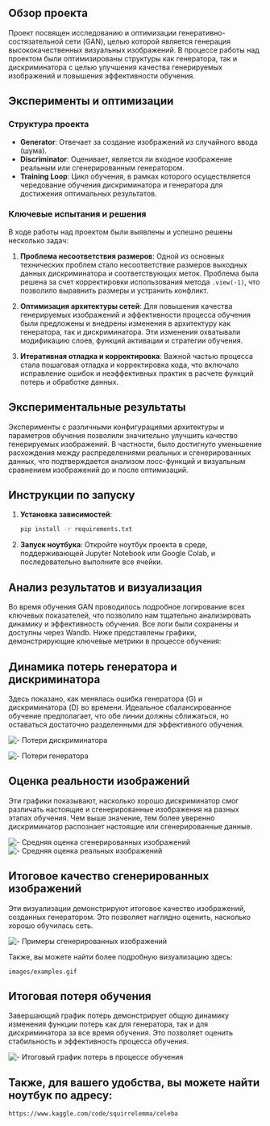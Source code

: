 ## Обзор проекта

Проект посвящен исследованию и оптимизации генеративно-состязательной сети (GAN), целью которой является генерация высококачественных визуальных изображений. В процессе работы над проектом были оптимизированы структуры как генератора, так и дискриминатора с целью улучшения качества генерируемых изображений и повышения эффективности обучения.

## Эксперименты и оптимизации

### Структура проекта

- **Generator**: Отвечает за создание изображений из случайного ввода (шума).
- **Discriminator**: Оценивает, является ли входное изображение реальным или сгенерированным генератором.
- **Training Loop**: Цикл обучения, в рамках которого осуществляется чередование обучения дискриминатора и генератора для достижения оптимальных результатов.

### Ключевые испытания и решения

В ходе работы над проектом были выявлены и успешно решены несколько задач:

1. **Проблема несоответствия размеров**: Одной из основных технических проблем стало несоответствие размеров выходных данных дискриминатора и соответствующих меток. Проблема была решена за счет корректировки использования метода `.view(-1)`, что позволило выравнить размеры и устранить конфликт.

2. **Оптимизация архитектуры сетей**: Для повышения качества генерируемых изображений и эффективности процесса обучения были предложены и внедрены изменения в архитектуру как генератора, так и дискриминатора. Эти изменения охватывали модификацию слоев, функций активации и стратегии обучения.

3. **Итеративная отладка и корректировка**: Важной частью процесса стала пошаговая отладка и корректировка кода, что включало исправление ошибок и неэффективных практик в расчете функций потерь и обработке данных.

## Экспериментальные результаты

Эксперименты с различными конфигурациями архитектуры и параметров обучения позволили значительно улучшить качество генерируемых изображений. В частности, было достигнуто уменьшение расхождения между распределениями реальных и сгенерированных данных, что подтверждается анализом лосс-функций и визуальным сравнением изображений до и после оптимизаций.

## Инструкции по запуску

1. **Установка зависимостей**:
   ```bash
   pip install -r requirements.txt
   ```
2. **Запуск ноутбука**:
   Откройте ноутбук проекта в среде, поддерживающей Jupyter Notebook или Google Colab, и последовательно выполните все ячейки.


## Анализ результатов и визуализация
Во время обучения GAN проводилось подробное логирование всех ключевых показателей, что позволило нам тщательно анализировать динамику и эффективность обучения. Все логи были сохранены и доступны через Wandb. Ниже представлены графики, демонстрирующие ключевые метрики в процессе обучения:

## Динамика потерь генератора и дискриминатора
Здесь показано, как менялась ошибка генератора (G) и дискриминатора (D) во времени. Идеальное сбалансированное обучение предполагает, что обе линии должны сближаться, но оставаться достаточно разделенными для эффективного обучения.

![ - Потери дискриминатора](images/Loss_D.png)

![- Потери генератора](images/Loss_G.png)

## Оценка реальности изображений

Эти графики показывают, насколько хорошо дискриминатор смог различать настоящие и сгенерированные изображения на разных этапах обучения. Чем выше значение, тем более уверенно дискриминатор распознает настоящие или сгенерированные данные.

![ - Средняя оценка сгенерированных изображений](images/D_G_z_fake.png)
![- Средняя оценка реальных изображений](images/D_g_z_real.png)

## Итоговое качество сгенерированных изображений

Эти визуализации демонстрируют итоговое качество изображений, созданных генератором. Это позволяет наглядно оценить, насколько хорошо обучилась сеть.

![ - Примеры сгенерированных изображений](images/examples.jpeg)

Также, вы можете найти более подробную визуализацию здесь:

 ```
images/examples.gif
 ```

## Итоговая потеря обучения

Завершающий график потерь демонстрирует общую динамику изменения функции потерь как для генератора, так и для дискриминатора за все время обучения. Это позволяет оценить стабильность и эффективность процесса обучения.

![ - Итоговый график потерь в процессе обучения](images/Loss.jpeg)

## Также, для вашего удобства, вы можете найти ноутбук по адресу: 

 ```
https://www.kaggle.com/code/squirrelemma/celeba
 ```

